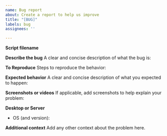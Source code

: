 ```yaml
---
name: Bug report
about: Create a report to help us improve
title: "[BUG]"
labels: bug
assignees: ''

---
```


**Script filename**


**Describe the bug**
A clear and concise description of what the bug is:


**To Reproduce**
Steps to reproduce the behavior:


**Expected behavior**
A clear and concise description of what you expected to happen:


**Screenshots or videos**
If applicable, add screenshots to help explain your problem:


**Desktop or Server**
 - OS (and version): 
 

**Additional context**
Add any other context about the problem here.
